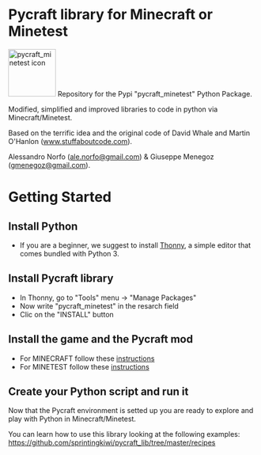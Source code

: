 # Pycraft library for Minecraft or Minetest
<img src="https://alessandronorfo.files.wordpress.com/2017/09/pycraft_minetest.png" alt="pycraft_minetest icon" height="96">
Repository for the Pypi "pycraft_minetest" Python Package.

Modified, simplified and improved libraries to code in python via Minecraft/Minetest.

Based on the terrific idea and the original code of David Whale and Martin O'Hanlon (www.stuffaboutcode.com).

Alessandro Norfo (ale.norfo@gmail.com) & Giuseppe Menegoz (gmenegoz@gmail.com).

# Getting Started
## Install Python
* If you are a beginner, we suggest to install [Thonny](https://thonny.org/), a simple editor that comes bundled with Python 3.

## Install Pycraft library
* In Thonny, go to "Tools" menu -> "Manage Packages"
* Now write "pycraft_minetest" in the resarch field
* Clic on the "INSTALL" button

## Install the game and the Pycraft mod
* For MINECRAFT follow these [instructions](https://github.com/gmenegoz/pycraft/blob/master/README.md)
* For MINETEST follow these [instructions](https://github.com/sprintingkiwi/pycraft_mod/blob/master/README.md)

## Create your Python script and run it
Now that the Pycraft environment is setted up you are ready to explore and play with Python in Minecraft/Minetest. 

You can learn how to use this library looking at the following examples: https://github.com/sprintingkiwi/pycraft_lib/tree/master/recipes
